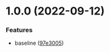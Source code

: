 # 1.0.0 (2022-09-12)


### Features

* baseline ([97e3005](https://github.com/Savid/enr-discoverer/commit/97e30053254829313c9f1cd7b6c36fa30ba4cfed))
